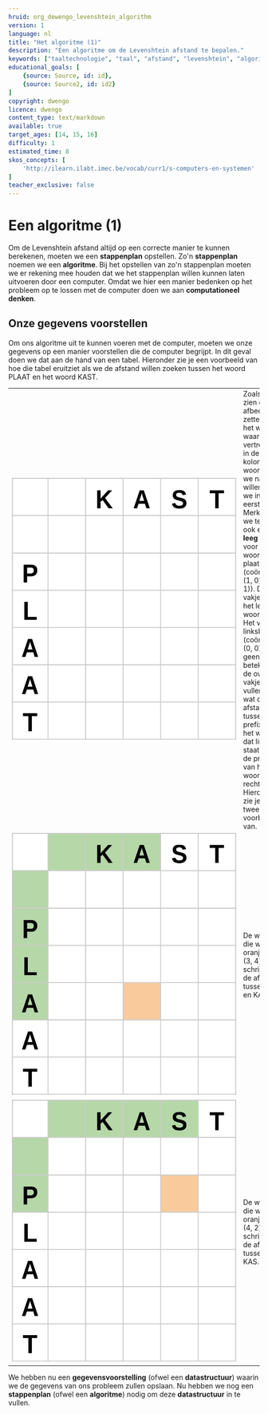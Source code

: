 ```yaml
---
hruid: org_dewengo_levenshtein_algorithm
version: 1
language: nl
title: "Het algoritme (1)"
description: "Een algoritme om de Levenshtein afstand te bepalen."
keywords: ["taaltechnologie", "taal", "afstand", "levenshtein", "algoritme"]
educational_goals: [
    {source: Source, id: id}, 
    {source: Source2, id: id2}
]
copyright: dwengo
licence: dwengo
content_type: text/markdown
available: true
target_ages: [14, 15, 16]
difficulty: 1
estimated_time: 8
skos_concepts: [
    'http://ilearn.ilabt.imec.be/vocab/curr1/s-computers-en-systemen'
]
teacher_exclusive: false
---
```


# Een algoritme (1)

Om de Levenshtein afstand altijd op een correcte manier te kunnen berekenen, moeten we een **stappenplan** opstellen. Zo'n **stappenplan** noemen we een **algoritme**. Bij het opstellen van zo'n stappenplan moeten we er rekening mee houden dat we het stappenplan willen kunnen laten uitvoeren door een computer. Omdat we hier een manier bedenken op het probleem op te lossen met de computer doen we aan **computationeel denken**.

## Onze gegevens voorstellen

Om ons algoritme uit te kunnen voeren met de computer, moeten we onze gegevens op een manier voorstellen die de computer begrijpt. In dit geval doen we dat aan de hand van een tabel. Hieronder zie je een voorbeeld van hoe die tabel eruitziet als we de afstand willen zoeken tussen het woord PLAAT en het woord KAST.

<div class="dwengo_content table_container">
    <table>
        <tr>
            <td style="min-width:450px"><img src="img/levenshtein_example_base_grid.svg" alt="Tabel om afstand tussen woord voor te stellen" title="tabel om afstand tussen woord voor te stellen"></td>
            <td>Zoals je kan zien op de afbeelding, zetten we het woord waarvan we vertrekken in de eerste kolom. Het woord waar we naartoe willen zetten we in de eerste rij. Merk op dat we telkens ook een <strong>leeg vakje</strong> voor het woord plaatsen (coördinaten (1, 0) en (0, 1)). Dit leeg vakje stelt het lege woord voor. Het vakje linksboven (coördinaat (0, 0)) heeft geen betekenis. In de overige vakjes vullen we in wat de afstand is tussen de prefix van het woord dat links staat naar de prefix van het woord dat rechts staat. Hieronder zie je daar twee voorbeelden van.</td>
        </tr>
        <tr>
            <td><img src="img/levenshtein_example_example_point1.svg" alt="Tabel om afstand tussen woord voor te stellen" title="tabel om afstand tussen woord voor te stellen"></td>
            <td>De waarde die we in het oranje vakje (3, 4) zullen schrijven is de afstand tussen PLA en KA.</td>
        </tr>
        <tr>
            <td><img src="img/levenshtein_example_example_point2.svg" alt="Tabel om afstand tussen woord voor te stellen" title="tabel om afstand tussen woord voor te stellen"></td>
            <td>De waarde die we in het oranje vakje (4, 2) zullen schrijven is de afstand tussen P en KAS.</td>
        </tr>
    </table>
</div>


We hebben nu een **gegevensvoorstelling** (ofwel een **datastructuur**) waarin we de gegevens van ons probleem zullen opslaan. Nu hebben we nog een **stappenplan** (ofwel een **algoritme**) nodig om deze **datastructuur** in te vullen.